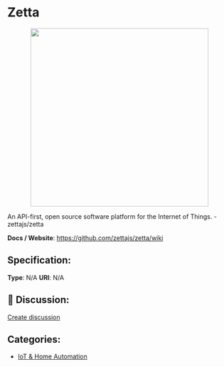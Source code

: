 # Zetta
<p align="center">
    <img width="400" src="https://raw.githubusercontent.com/apis-list/apis-list/main/apis/zetta/logo_256x256.png" />
</p>

An API-first, open source software platform for the Internet of Things.  - zettajs/zetta

**Docs / Website**: https://github.com/zettajs/zetta/wiki

## Specification:
**Type**:  N/A 
**URI**:  N/A 

## 💬 Discussion:
[Create discussion](https://github.com/apis-list/apis-list/discussions/new)

## Categories:
- [IoT & Home Automation](https://github.com/apis-list/apis-list#iot-and-home-automation)



